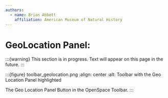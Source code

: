 ```yaml
---
authors:
  - name: Brian Abbott
    affiliation: American Museum of Natural History
---
```



# GeoLocation Panel: 

:::{warning}
This section is in progress. Text will appear on this page in the future.
:::

:::{figure} toolbar_geolocation.png
:align: center
:alt: Toolbar with the Geo Location Panel highlighted

The Geo Location Panel Button in the OpenSpace Toolbar.
:::
